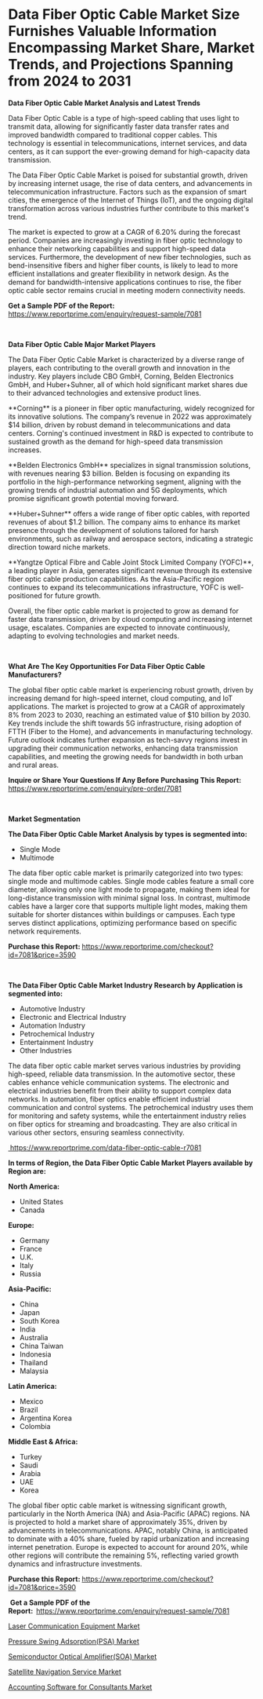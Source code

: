 <p><h1>Data Fiber Optic Cable Market Size Furnishes Valuable Information Encompassing Market Share, Market Trends, and Projections Spanning from 2024 to 2031</h1></p><p><strong>Data Fiber Optic Cable Market Analysis and Latest Trends</strong></p>
<p><p>Data Fiber Optic Cable is a type of high-speed cabling that uses light to transmit data, allowing for significantly faster data transfer rates and improved bandwidth compared to traditional copper cables. This technology is essential in telecommunications, internet services, and data centers, as it can support the ever-growing demand for high-capacity data transmission.</p><p>The Data Fiber Optic Cable Market is poised for substantial growth, driven by increasing internet usage, the rise of data centers, and advancements in telecommunication infrastructure. Factors such as the expansion of smart cities, the emergence of the Internet of Things (IoT), and the ongoing digital transformation across various industries further contribute to this market's trend.</p><p>The market is expected to grow at a CAGR of 6.20% during the forecast period. Companies are increasingly investing in fiber optic technology to enhance their networking capabilities and support high-speed data services. Furthermore, the development of new fiber technologies, such as bend-insensitive fibers and higher fiber counts, is likely to lead to more efficient installations and greater flexibility in network design. As the demand for bandwidth-intensive applications continues to rise, the fiber optic cable sector remains crucial in meeting modern connectivity needs.</p></p>
<p><strong>Get a Sample PDF of the Report:&nbsp;</strong> <a href="https://www.reportprime.com/enquiry/request-sample/7081">https://www.reportprime.com/enquiry/request-sample/7081</a></p>
<p>&nbsp;</p>
<p><strong>Data Fiber Optic Cable Major Market Players</strong></p>
<p><p>The Data Fiber Optic Cable Market is characterized by a diverse range of players, each contributing to the overall growth and innovation in the industry. Key players include CBO GmbH, Corning, Belden Electronics GmbH, and Huber+Suhner, all of which hold significant market shares due to their advanced technologies and extensive product lines.</p><p>**Corning** is a pioneer in fiber optic manufacturing, widely recognized for its innovative solutions. The company’s revenue in 2022 was approximately $14 billion, driven by robust demand in telecommunications and data centers. Corning's continued investment in R&D is expected to contribute to sustained growth as the demand for high-speed data transmission increases.</p><p>**Belden Electronics GmbH** specializes in signal transmission solutions, with revenues nearing $3 billion. Belden is focusing on expanding its portfolio in the high-performance networking segment, aligning with the growing trends of industrial automation and 5G deployments, which promise significant growth potential moving forward.</p><p>**Huber+Suhner** offers a wide range of fiber optic cables, with reported revenues of about $1.2 billion. The company aims to enhance its market presence through the development of solutions tailored for harsh environments, such as railway and aerospace sectors, indicating a strategic direction toward niche markets.</p><p>**Yangtze Optical Fibre and Cable Joint Stock Limited Company (YOFC)**, a leading player in Asia, generates significant revenue through its extensive fiber optic cable production capabilities. As the Asia-Pacific region continues to expand its telecommunications infrastructure, YOFC is well-positioned for future growth.</p><p>Overall, the fiber optic cable market is projected to grow as demand for faster data transmission, driven by cloud computing and increasing internet usage, escalates. Companies are expected to innovate continuously, adapting to evolving technologies and market needs.</p></p>
<p>&nbsp;</p>
<p><strong>What Are The Key Opportunities For Data Fiber Optic Cable Manufacturers?</strong></p>
<p><p>The global fiber optic cable market is experiencing robust growth, driven by increasing demand for high-speed internet, cloud computing, and IoT applications. The market is projected to grow at a CAGR of approximately 8% from 2023 to 2030, reaching an estimated value of $10 billion by 2030. Key trends include the shift towards 5G infrastructure, rising adoption of FTTH (Fiber to the Home), and advancements in manufacturing technology. Future outlook indicates further expansion as tech-savvy regions invest in upgrading their communication networks, enhancing data transmission capabilities, and meeting the growing needs for bandwidth in both urban and rural areas.</p></p>
<p><strong>Inquire or Share Your Questions If Any Before Purchasing This Report:</strong> <a href="https://www.reportprime.com/enquiry/pre-order/7081">https://www.reportprime.com/enquiry/pre-order/7081</a></p>
<p>&nbsp;</p>
<p><strong>Market Segmentation</strong></p>
<p><strong>The Data Fiber Optic Cable Market Analysis by types is segmented into:</strong></p>
<p><ul><li>Single Mode</li><li>Multimode</li></ul></p>
<p><p>The data fiber optic cable market is primarily categorized into two types: single mode and multimode cables. Single mode cables feature a small core diameter, allowing only one light mode to propagate, making them ideal for long-distance transmission with minimal signal loss. In contrast, multimode cables have a larger core that supports multiple light modes, making them suitable for shorter distances within buildings or campuses. Each type serves distinct applications, optimizing performance based on specific network requirements.</p></p>
<p><strong>Purchase this Report:&nbsp;</strong><a href="https://www.reportprime.com/checkout?id=7081&price=3590">https://www.reportprime.com/checkout?id=7081&price=3590</a></p>
<p>&nbsp;</p>
<p><strong>The Data Fiber Optic Cable Market Industry Research by Application is segmented into:</strong></p>
<p><ul><li>Automotive Industry</li><li>Electronic and Electrical Industry</li><li>Automation Industry</li><li>Petrochemical Industry</li><li>Entertainment Industry</li><li>Other Industries</li></ul></p>
<p><p>The data fiber optic cable market serves various industries by providing high-speed, reliable data transmission. In the automotive sector, these cables enhance vehicle communication systems. The electronic and electrical industries benefit from their ability to support complex data networks. In automation, fiber optics enable efficient industrial communication and control systems. The petrochemical industry uses them for monitoring and safety systems, while the entertainment industry relies on fiber optics for streaming and broadcasting. They are also critical in various other sectors, ensuring seamless connectivity.</p></p>
<p><a href="https://www.reportprime.com/data-fiber-optic-cable-r7081">&nbsp;https://www.reportprime.com/data-fiber-optic-cable-r7081</a></p>
<p><strong>In terms of Region, the Data Fiber Optic Cable Market Players available by Region are:</strong></p>
<p>
    <p> <strong> North America: </strong>
        <ul>
            <li>United States</li>
            <li>Canada</li>
        </ul>
        </p> 
    <p> <strong> Europe: </strong>
        <ul>
            <li>Germany</li>
            <li>France</li>
            <li>U.K.</li>
            <li>Italy</li>
            <li>Russia</li>
        </ul>
        </p> 
    <p> <strong> Asia-Pacific: </strong>
        <ul>
            <li>China</li>
            <li>Japan</li>
            <li>South Korea</li>
            <li>India</li>
            <li>Australia</li>
            <li>China Taiwan</li>
            <li>Indonesia</li>
            <li>Thailand</li>
            <li>Malaysia</li>
        </ul>
        </p> 
    <p> <strong> Latin America: </strong>
        <ul>
            <li>Mexico</li>
            <li>Brazil</li>
            <li>Argentina Korea</li>
            <li>Colombia</li>
        </ul>
        </p> 
    <p> <strong> Middle East & Africa: </strong>
        <ul>
            <li>Turkey</li>
            <li>Saudi</li>
            <li>Arabia</li>
            <li>UAE</li>
            <li>Korea</li>
        </ul>
    </p>
    </p>
<p><p>The global fiber optic cable market is witnessing significant growth, particularly in the North America (NA) and Asia-Pacific (APAC) regions. NA is projected to hold a market share of approximately 35%, driven by advancements in telecommunications. APAC, notably China, is anticipated to dominate with a 40% share, fueled by rapid urbanization and increasing internet penetration. Europe is expected to account for around 20%, while other regions will contribute the remaining 5%, reflecting varied growth dynamics and infrastructure investments.</p></p>
<p><strong>Purchase this Report: </strong><a href="https://www.reportprime.com/checkout?id=7081&price=3590">https://www.reportprime.com/checkout?id=7081&price=3590</a></p>
<p>&nbsp;<strong>Get a Sample PDF of the Report:&nbsp;&nbsp;</strong><a href="https://www.reportprime.com/enquiry/request-sample/7081">https://www.reportprime.com/enquiry/request-sample/7081</a></p>
<p><strong></strong></p>
<p><p><a href="https://github.com/NancyAlvarado586/Market-Research-Report-List-1/blob/main/laser-communication-equipment-market.md">Laser Communication Equipment Market</a></p><p><a href="https://issuu.com/reportprime-2/docs/pressure-swing-adsorptionpsa-market_f2efb721d0f7f5">Pressure Swing Adsorption(PSA) Market</a></p><p><a href="https://issuu.com/reportprime-2/docs/semiconductor-optical-amplifiersoa-_478065311d1fea">Semiconductor Optical Amplifier(SOA) Market</a></p><p><a href="https://github.com/Uwiei3773/Market-Research-Report-List-1/blob/main/satellite-navigation-service-market.md">Satellite Navigation Service Market</a></p><p><a href="https://www.linkedin.com/pulse/accounting-software-consultants-industry-insights-report-2kjre?trackingId=UW8LTRtOQ4yyPCgl15Aang%3D%3D">Accounting Software for Consultants Market</a></p></p>